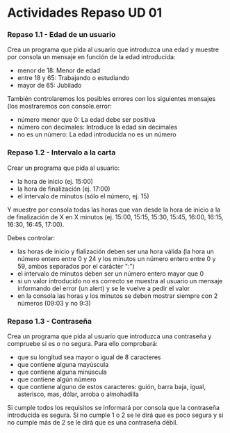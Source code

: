# Actividades Repaso UD 01
### Repaso 1.1 - Edad de un usuario
Crea un programa que pida al usuario que introduzca una edad y muestre por consola un mensaje en función de la edad introducida:
- menor de 18: Menor de edad
- entre 18 y 65: Trabajando o estudiando
- mayor de 65: Jubilado

También controlaremos los posibles errores con los siguientes mensajes (los mostraremos con console.error:
- número menor que 0: La edad debe ser positiva
- número con decimales: Introduce la edad sin decimales
- no es un número: La edad introducida no es un número

### Repaso 1.2 - Intervalo a la carta
Crear un programa que pida al usuario:
- la hora de inicio (ej. 15:00)
- la hora de finalización (ej. 17:00)
- el intervalo de minutos (sólo el número, ej. 15)

Y muestre por consola todas las horas que van desde la hora de inicio a la de finalización de X en X minutos (ej. 15:00, 15:15, 15:30, 15:45, 16:00, 16:15, 16:30, 16:45, 17:00).

Debes controlar:
- las horas de inicio y fialización deben ser una hora válida (la hora un número entero entre 0 y 24 y los minutos un número entero entre 0 y 59, ambos separados por el carácter ":")
- el intervalo de minutos deben ser un número entero mayor que 0
- si un valor introducido no es correcto se muestra al usuario un mensaje informando del error (un alert) y se le vuelve a pedir el valor
- en la consola las horas y los minutos se deben mostrar siempre con 2 números (09:03 y no 9:3)

### Repaso 1.3 - Contraseña
Crea un programa que pida al usuario que introduzca una contraseña y compruebe si es o no segura. Para ello comprobará:
- que su longitud sea mayor o igual de 8 caracteres
- que contiene alguna mayúscula
- que contiene alguna minúscula
- que contiene algún número
- que contiene alguno de estos caracteres: guión, barra baja, igual, asterisco, mas, dólar, arroba o almohadilla

Si cumple todos los requisitos se informará por consola que la contraseña introducida es segura. Si no cumple 1 o 2 se le dirá que es poco segura y si no cumple más de 2 se le dirá que es una contraseña débil.
